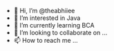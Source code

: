 - 👋 Hi, I’m @theabhiiee
- 👀 I’m interested in Java
- 🌱 I’m currently learning BCA
- 💞️ I’m looking to collaborate on ...
- 📫 How to reach me ...

<!---
theabhiiee/theabhiiee is a ✨ special ✨ repository because its `README.md` (this file) appears on your GitHub profile.
You can click the Preview link to take a look at your changes.
--->
